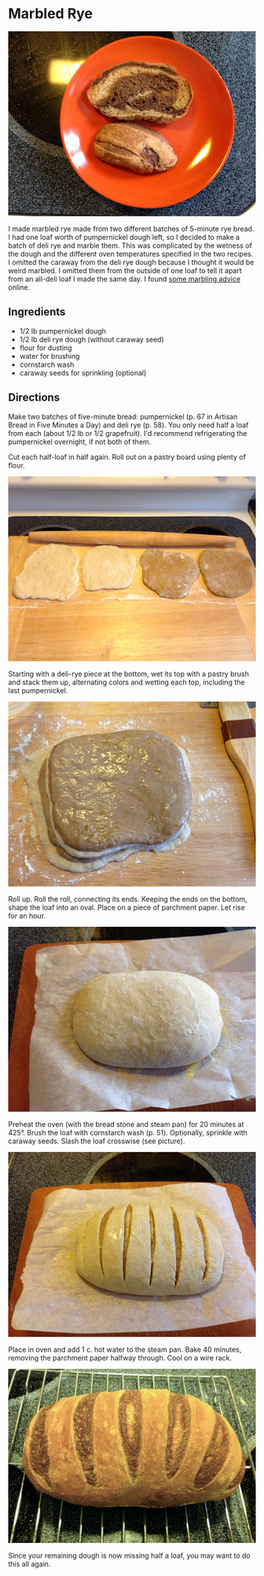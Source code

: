 # Marbled Rye

![the final product](../images/the_final_product.jpg)

I made marbled rye made from two different batches of 5-minute rye bread. I had one loaf worth of pumpernickel dough left, so I decided to make a batch of deli rye and marble them. This was complicated by the wetness of the dough and the different oven temperatures specified in the two recipes. I omitted the caraway from the deli rye dough because I thought it would be weird marbled. I omitted them from the outside of one loaf to tell it apart from an all-deli loaf I made the same day. I found [some marbling advice](http://www.abreadaday.com/?p=1365) online.

## Ingredients

* 1/2 lb pumpernickel dough
* 1/2 lb deli rye dough (without caraway seed)
* flour for dusting
* water for brushing
* cornstarch wash
* caraway seeds for sprinkling (optional)

## Directions

Make two batches of five-minute bread: pumpernickel (p. 67 in Artisan Bread in Five Minutes a Day) and deli rye (p. 58). You only need half a loaf from each (about 1/2 lb or 1/2 grapefruit). I'd recommend refrigerating the pumpernickel overnight, if not both of them. 

Cut each half-loaf in half again. Roll out on a pastry board using plenty of flour. 

![quarters](../images/quarters.jpg)

Starting with a deli-rye piece at the bottom, wet its top with a pastry brush and stack them up, alternating colors and wetting each top, including the last pumpernickel. 

![wet pile](../images/wet_pile.jpg)

Roll up. Roll the roll, connecting its ends. Keeping the ends on the bottom, shape the loaf into an oval. Place on a piece of parchment paper. Let rise for an hour. 

![loafed](../images/loafed.jpg)

Preheat the oven (with the bread stone and steam pan) for 20 minutes at 425°. Brush the loaf with cornstarch wash (p. 51). Optionally, sprinkle with caraway seeds. Slash the loaf crosswise (see picture).

![sliced](../images/sliced.jpg)

Place in oven and add 1 c. hot water to the steam pan.  Bake 40 minutes, removing the parchment paper halfway through. Cool on a wire rack. 

![cooling](../images/cooling.png)

Since your remaining dough is now missing half a loaf, you may want to do this all again.


